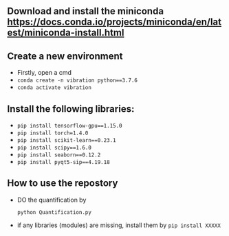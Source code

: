 ## Download and install the miniconda https://docs.conda.io/projects/miniconda/en/latest/miniconda-install.html
## Create a new environment

- Firstly, open a cmd
- `conda create -n vibration python==3.7.6`
- `conda activate vibration`
  
## Install the following libraries:

- `pip install tensorflow-gpu==1.15.0`
- `pip install torch=1.4.0`
- `pip install scikit-learn==0.23.1`
- `pip install scipy==1.6.0`
- `pip install seaborn==0.12.2`
- `pip install pyqt5-sip==4.19.18`

## How to use the repostory

- DO the quantification by

    `python Quantification.py`
    
- if any libraries (modules) are missing, install them by `pip install XXXXX`
